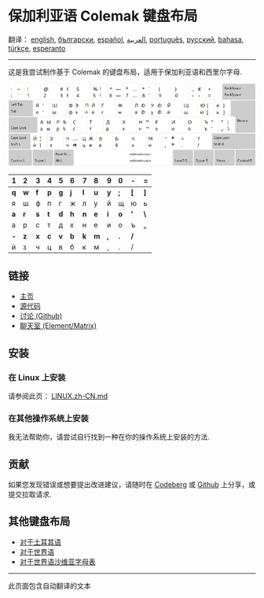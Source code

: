 # 保加利亚语 Colemak 键盘布局

翻译： [english](README.md), [български](README.bg.md), [español](README.es.md), [العربية](README.ar.md), [português](README.pt.md), [русский](README.ru.md), [bahasa](README.id.md), [türkçe](README.tr.md), [esperanto](README.eo.md)

---

这是我尝试制作基于 Colemak 的键盘布局，适用于保加利亚语和西里尔字母.

![预览保加利亚 Colemak](./media/preview.png)

|  1  |  2  |  3  |  4  |  5  |  6  |  7  |  8  |  9  |  0  |  -   |  =   |
| :-  | :-  | :-  | :-  | :-  | :-  | :-  | :-  | :-  | :-  | :-   | :-   |
|**q**|**w**|**f**|**p**|**g**|**j**|**l**|**u**|**y**|**;**|**\[**|**\]**|
|  я  |  ш  |  ф  |  п  |  г  |  ж  |  л  |  у  |  й  |  щ  |  ю  |  ь   |
|**a**|**r**|**s**|**t**|**d**|**h**|**n**|**e**|**i**|**o**|**'** |**\\**|
|  а  |  р  |  с  |  т  |  д  |  х  |  н  |  е  |  и  |  о  |  ъ  |  „   |
|**-**|**z**|**x**|**c**|**v**|**b**|**k**|**m**|**,**|**.**|**/** |      |
|  ѝ  |  з  |  ч  |  ц  |  в  |  б  |  к  |  м  |  ,  |  .  |  /  |      |

## 链接

* [主页](https://salif.github.io/colemak-bg/)
* [源代码](https://codeberg.org/salif/colemak-bg)
* [讨论 (Github)](https://github.com/salif/colemak-bg/discussions)
* [聊天室 (Element/Matrix)](https://matrix.to/#/#salif-colemak:mozilla.org)

## 安装

### 在 Linux 上安装

请参阅此页： [LINUX.zh-CN.md](./LINUX.zh-CN.md)

### 在其他操作系统上安装

我无法帮助你，请尝试自行找到一种在你的操作系统上安装的方法.

## 贡献

如果您发现错误或想要提出改进建议，请随时在 [Codeberg] 或 [Github] 上分享，或提交拉取请求.

[Github]: https://github.com/salif/colemak-bg/discussions
[Codeberg]: https://codeberg.org/salif/colemak-bg/issues

## 其他键盘布局

* [对于土耳其语](https://salif.github.io/colemak-tr/)
* [对于世界语](https://salif.github.io/colemak-eo/)
* [对于世界语沙维亚字母表](https://salif.github.io/shaw-eo/)

---

此页面包含自动翻译的文本
